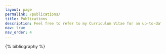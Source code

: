 ```yaml
---
layout: page
permalink: /publications/
title: Publications
description: Feel free to refer to my Curriculum Vitae for an up-to-date list.
nav: true
nav_order: 4
---
```


<!-- _pages/publications.md -->

<!-- Bibsearch Feature -->

<div class="publications">

{% bibliography %}

</div>
